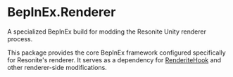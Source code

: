 # BepInEx.Renderer

A specialized BepInEx build for modding the Resonite Unity renderer process.

This package provides the core BepInEx framework configured specifically for Resonite's renderer. It serves as a dependency for [RenderiteHook](https://github.com/ResoniteModding/RenderiteHook) and other renderer-side modifications.